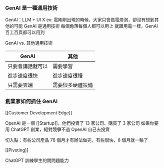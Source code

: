 ### GenAI 是一種通用技術
GenAI：LLM + UI X
ex: 電剛剛出現的時候，大家只會做電燈泡，卻沒有想到其他的可能
GenAI 是通用技術
每個角落每個人都可以用上
就跟用電一樣，GenAI 百工百頁都可以用到

GenAI vs. 其他通用技術

| GenAI    | 其他       |
| -------- | -------- |
| 只要會講話就可以 | 需要學習     |
| 進步速度很快   | 進步速度很慢   |
| 只需要雲端    | 需要很多硬體設備 |

### 創業家如何抓住 GenAI
[[Customer Development Edge]]

OpenAI 是一個 [[Startup]]，他們投資了 13 家公司、購買了 3 家公司
如果你要用 ChatGPT 創業，絕對競爭不過 OpenAI 自己去投資

切入點：有些公司產品 76 個月才有辦法做完，有些很快，8 個月就一輪了

[[Pivoting]]

ChatGPT 訓練學生的問問題能力